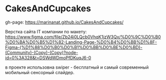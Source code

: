 # CakesAndCupcakes

gh-page:  https://marinanat.github.io/CakesAndCupcakes/

Верстка сайта IT компании по макету: https://www.figma.com/file/Zb24i0LQcb0VhqK1jzW3Qx/%D0%9C%D0%B0%D0%BA%D0%B5%D1%82-Landing-Page-%D0%B4%D0%BB%D1%8F-Figma-(%D1%88%D0%B0%D0%B1%D0%BB%D0%BE%D0%BD)-(Community)-(Copy)-(Copy)?node-id=0%3A328&t=DSWdWDmoPfDKuqJ6-0


в проекте использовна swiper - бесплатный и самый современный мобильный сенсорный слайдер.

